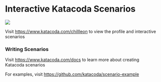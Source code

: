 # Interactive Katacoda Scenarios

[![](http://shields.katacoda.com/katacoda/chillleon/count.svg)](https://www.katacoda.com/chillleon "Get your profile on Katacoda.com")

Visit https://www.katacoda.com/chillleon to view the profile and interactive scenarios

### Writing Scenarios
Visit https://www.katacoda.com/docs to learn more about creating Katacoda scenarios

For examples, visit https://github.com/katacoda/scenario-example
